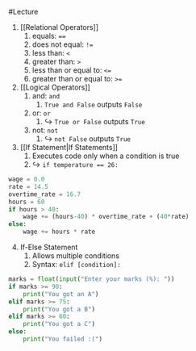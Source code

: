 #Lecture 
1. [[Relational Operators]]
	1. equals: `==`
	2. does not equal: `!=`
	3. less than: `<`
	4. greater than: `>`
	5. less than or equal to: `<=`
	6. greater than or equal to: `>=`
2. [[Logical Operators]]
	1. and: `and`
		1.  `True and False` outputs `False`
	2. or: `or`
		1. $\hookrightarrow$ `True or False` outputs `True`
	3. not: `not`
		1. $\hookrightarrow$ `not False` outputs `True`
3. [[If Statement|If Statements]]
	1. Executes code only when a condition is true
	2. $\hookrightarrow$ `if temperature == 26:`

```python
wage = 0.0
rate = 14.5
overtime_rate = 16.7
hours = 60
if hours > 40:
	wage += (hours-40) * overtime_rate + (40*rate)
else:
	wage += hours * rate
```

4. If-Else Statement
	1. Allows multiple conditions
	2. Syntax: `elif [condition]:`

```python
marks = float(input("Enter your marks (%): "))
if marks >= 90:
	print("You got an A")
elif marks >= 75:
	print("You got a B")
elif marks >= 60:
	print("You got a C")
else:
	print("You failed :(")
```

